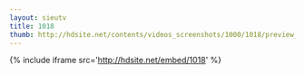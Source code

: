 ```yaml
---
layout: sieutv
title: 1018
thumb: http://hdsite.net/contents/videos_screenshots/1000/1018/preview_360p.mp4.jpg
---
```

{% include iframe src='http://hdsite.net/embed/1018' %}
 
